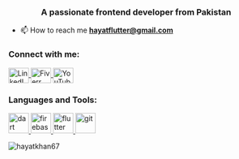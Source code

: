 <h3 align="center">A passionate frontend developer from Pakistan</h3>

- 📫 How to reach me **hayatflutter@gmail.com**

<h3 align="left">Connect with me:</h3>
<p align="left">
<a href="https://www.linkedin.com/in/hayat-khan-263217281?utm_source=share&utm_campaign=share_via&utm_content=profile&utm_medium=android_app" target="blank">
<img align="center" src="https://raw.githubusercontent.com/rahuldkjain/github-profile-readme-generator/master/src/images/icons/Social/linked-in-alt.svg" alt="LinkedIn" height="30" width="40" />
</a>
<a href="https://www.fiverr.com/johnmicheal100" target="blank">
<img align="center" src="https://cdn.worldvectorlogo.com/logos/fiverr-1.svg" alt="Fiverr" height="30" width="40" />
</a>
<a href="https://www.youtube.com/@HKNPlayz" target="blank">
<img align="center" src="https://raw.githubusercontent.com/rahuldkjain/github-profile-readme-generator/master/src/images/icons/Social/youtube.svg" alt="YouTube" height="30" width="40" />
</a>
</p>

<h3 align="left">Languages and Tools:</h3>
<p align="left"> 
<a href="https://dart.dev" target="_blank" rel="noreferrer"> 
<img src="https://www.vectorlogo.zone/logos/dartlang/dartlang-icon.svg" alt="dart" width="40" height="40"/> 
</a> 
<a href="https://firebase.google.com/" target="_blank" rel="noreferrer"> 
<img src="https://www.vectorlogo.zone/logos/firebase/firebase-icon.svg" alt="firebase" width="40" height="40"/> 
</a> 
<a href="https://flutter.dev" target="_blank" rel="noreferrer"> 
<img src="https://www.vectorlogo.zone/logos/flutterio/flutterio-icon.svg" alt="flutter" width="40" height="40"/> 
</a> 
<a href="https://git-scm.com/" target="_blank" rel="noreferrer"> 
<img src="https://www.vectorlogo.zone/logos/git-scm/git-scm-icon.svg" alt="git" width="40" height="40"/> 
</a> 
</p>

<p>
<img align="center" src="https://github-readme-stats.vercel.app/api/top-langs?username=hayatkhan67&show_icons=true&locale=en&layout=compact" alt="hayatkhan67" />
</p>
